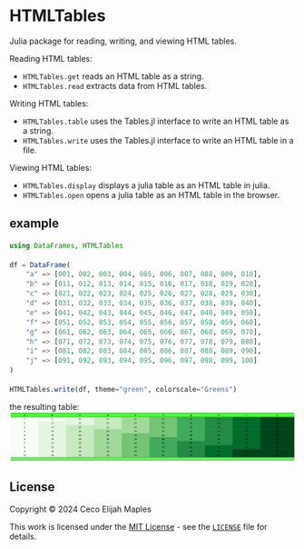 # HTMLTables

Julia package for reading, writing, and viewing HTML tables.

Reading HTML tables:
- `HTMLTables.get` reads an HTML table as a string.
- `HTMLTables.read` extracts data from HTML tables.

Writing HTML tables:
- `HTMLTables.table` uses the Tables.jl interface to write an HTML table as a string.
- `HTMLTables.write` uses the Tables.jl interface to write an HTML table in a file.

Viewing HTML tables:
- `HTMLTables.display` displays a julia table as an HTML table in julia.
- `HTMLTables.open` opens a julia table as an HTML table in the browser.

## example
```julia
using DataFrames, HTMLTables

df = DataFrame(
    "a" => [001, 002, 003, 004, 005, 006, 007, 008, 009, 010],
    "b" => [011, 012, 013, 014, 015, 016, 017, 018, 019, 020],
    "c" => [021, 022, 023, 024, 025, 026, 027, 028, 029, 030],
    "d" => [031, 032, 033, 034, 035, 036, 037, 038, 039, 040],
    "e" => [041, 042, 043, 044, 045, 046, 047, 048, 049, 050],
    "f" => [051, 052, 053, 054, 055, 056, 057, 058, 059, 060],
    "g" => [061, 062, 063, 064, 065, 066, 067, 068, 069, 070],
    "h" => [071, 072, 073, 074, 075, 076, 077, 078, 079, 080],
    "i" => [081, 082, 083, 084, 085, 086, 087, 088, 089, 090],
    "j" => [091, 092, 093, 094, 095, 096, 097, 098, 099, 100]
)

HTMLTables.write(df, theme="green", colorscale="Greens")
```
the resulting table:
![example table](docs/src/assets/example.png)

## License
Copyright © 2024 Ceco Elijah Maples

This work is licensed under the [MIT License](https://opensource.org/license/mit/) - see the [`LICENSE`](LICENSE.md) file for details.